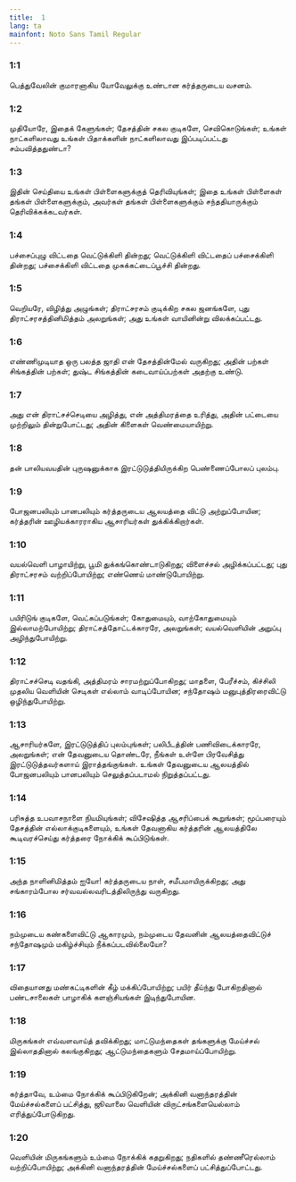 ```yaml
---
title:  1
lang: ta
mainfont: Noto Sans Tamil Regular
---
```


###  1:1

பெத்துவேலின் குமாரனாகிய யோவேலுக்கு உண்டான கர்த்தருடைய வசனம்.

###  1:2

முதியோரே, இதைக் கேளுங்கள்; தேசத்தின் சகல குடிகளே, செவிகொடுங்கள்; உங்கள் நாட்களிலாவது உங்கள் பிதாக்களின் நாட்களிலாவது இப்படிப்பட்டது சம்பவித்ததுண்டா?

###  1:3

இதின் செய்தியை உங்கள் பிள்ளைகளுக்குத் தெரிவியுங்கள்; இதை உங்கள் பிள்ளைகள் தங்கள் பிள்ளைகளுக்கும், அவர்கள் தங்கள் பிள்ளைகளுக்கும் சந்ததியாருக்கும் தெரிவிக்கக்கடவர்கள்.

###  1:4

பச்சைப்புழு விட்டதை வெட்டுக்கிளி தின்றது; வெட்டுக்கிளி விட்டதைப் பச்சைக்கிளி தின்றது; பச்சைக்கிளி விட்டதை முசுக்கட்டைப்பூச்சி தின்றது.

###  1:5

வெறியரே, விழித்து அழுங்கள்; திராட்சரசம் குடிக்கிற சகல ஜனங்களே, புது திராட்சரசத்தினிமித்தம் அலறுங்கள்; அது உங்கள் வாயினின்று விலக்கப்பட்டது.

###  1:6

எண்ணிமுடியாத ஒரு பலத்த ஜாதி என் தேசத்தின்மேல் வருகிறது; அதின் பற்கள் சிங்கத்தின் பற்கள்; துஷ்ட சிங்கத்தின் கடைவாய்ப்பற்கள் அதற்கு உண்டு.

###  1:7

அது என் திராட்சச்செடியை அழித்து, என் அத்திமரத்தை உரித்து, அதின் பட்டையை முற்றிலும் தின்றுபோட்டது; அதின் கிளைகள் வெண்மையாயிற்று.

###  1:8

தன் பாலியவயதின் புருஷனுக்காக இரட்டுடுத்தியிருக்கிற பெண்ணைப்போலப் புலம்பு.

###  1:9

போஜனபலியும் பானபலியும் கர்த்தருடைய ஆலயத்தை விட்டு அற்றுப்போயின; கர்த்தரின் ஊழியக்காரராகிய ஆசாரியர்கள் துக்கிக்கிறார்கள்.

###  1:10

வயல்வெளி பாழாயிற்று, பூமி துக்கங்கொண்டாடுகிறது; விளைச்சல் அழிக்கப்பட்டது; புது திராட்சரசம் வற்றிப்போயிற்று; எண்ணெய் மாண்டுபோயிற்று.

###  1:11

பயிரிடுங் குடிகளே, வெட்கப்படுங்கள்; கோதுமையும், வாற்கோதுமையும் இல்லாமற்போயிற்று; திராட்சத்தோட்டக்காரரே, அலறுங்கள்; வயல்வெளியின் அறுப்பு அழிந்துபோயிற்று.

###  1:12

திராட்சச்செடி வதங்கி, அத்திமரம் சாரமற்றுப்போகிறது; மாதளை, பேரீச்சம், கிச்சிலி முதலிய வெளியின் செடிகள் எல்லாம் வாடிப்போயின; சந்தோஷம் மனுபுத்திரரைவிட்டு ஒழிந்துபோயிற்று.

###  1:13

ஆசாரியர்களே, இரட்டுடுத்திப் புலம்புங்கள்; பலிபீடத்தின் பணிவிடைக்காரரே, அலறுங்கள்; என் தேவனுடைய தொண்டரே, நீங்கள் உள்ளே பிரவேசித்து இரட்டுடுத்தவர்களாய் இராத்தங்குங்கள். உங்கள் தேவனுடைய ஆலயத்தில் போஜனபலியும் பானபலியும் செலுத்தப்படாமல் நிறுத்தப்பட்டது.

###  1:14

பரிசுத்த உபவாசநாளை நியமியுங்கள்; விசேஷித்த ஆசரிப்பைக் கூறுங்கள்; மூப்பரையும் தேசத்தின் எல்லாக்குடிகளையும், உங்கள் தேவனாகிய கர்த்தரின் ஆலயத்திலே கூடிவரச்செய்து கர்த்தரை நோக்கிக் கூப்பிடுங்கள்.

###  1:15

அந்த நாளினிமித்தம் ஐயோ! கர்த்தருடைய நாள், சமீபமாயிருக்கிறது; அது சங்காரம்போல சர்வவல்லவரிடத்திலிருந்து வருகிறது.

###  1:16

நம்முடைய கண்களைவிட்டு ஆகாரமும், நம்முடைய தேவனின் ஆலயத்தைவிட்டுச் சந்தோஷமும் மகிழ்ச்சியும் நீக்கப்படவில்லையோ?

###  1:17

விதையானது மண்கட்டிகளின் கீழ் மக்கிப்போயிற்று; பயிர் தீய்ந்து போகிறதினால் பண்டசாலைகள் பாழாகிக் களஞ்சியங்கள் இடிந்துபோயின.

###  1:18

மிருகங்கள் எவ்வளவாய்த் தவிக்கிறது; மாட்டுமந்தைகள் தங்களுக்கு மேய்ச்சல் இல்லாததினால் கலங்குகிறது; ஆட்டுமந்தைகளும் சேதமாய்ப்போயிற்று.

###  1:19

கர்த்தாவே, உம்மை நோக்கிக் கூப்பிடுகிறேன்; அக்கினி வனாந்தரத்தின் மேய்ச்சல்களைப் பட்சித்து, ஜூவாலை வெளியின் விருட்சங்களையெல்லாம் எரித்துப்போடுகிறது.

###  1:20

வெளியின் மிருகங்களும் உம்மை நோக்கிக் கதறுகிறது; நதிகளில் தண்ணீரெல்லாம் வற்றிப்போயிற்று; அக்கினி வனாந்தரத்தின் மேய்ச்சல்களைப் பட்சித்துப்போட்டது.

